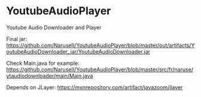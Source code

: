 # YoutubeAudioPlayer
Youtube Audio Downloader and Player

Final jar: https://github.com/NaruseII/YoutubeAudioPlayer/blob/master/out/artifacts/YoutubeAudioDownloader_jar/YoutubeAudioDownloader.jar

Check Main.java for example: https://github.com/NaruseII/YoutubeAudioPlayer/blob/master/src/fr/naruse/ytaudiodownloader/main/Main.java

Depends on JLayer: https://mvnrepository.com/artifact/javazoom/jlayer
